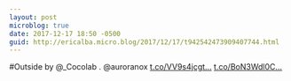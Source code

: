 ```yaml
---
layout: post
microblog: true
date: 2017-12-17 18:50 -0500
guid: http://ericalba.micro.blog/2017/12/17/t942542473909407744.html
---
```

#Outside by @_Cocolab . @auroranox [t.co/VV9s4jcgt...](https://t.co/VV9s4jcgtM) [t.co/BoN3Wdl0C...](https://t.co/BoN3Wdl0CC)
